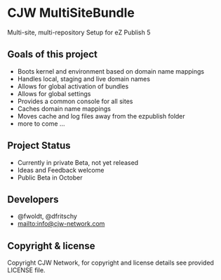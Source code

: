 CJW MultiSiteBundle
===================

Multi-site, multi-repository Setup for eZ Publish 5

## Goals of this project

* Boots kernel and environment based on domain name mappings
* Handles local, staging and live domain names
* Allows for global activation of bundles
* Allows for global settings
* Provides a common console for all sites
* Caches domain name mappings
* Moves cache and log files away from the ezpublish folder
* more to come ...

## Project Status

* Currently in private Beta, not yet released
* Ideas and Feedback welcome
* Public Beta in October

## Developers

* @fwoldt, @dfritschy
* <mailto:info@cjw-network.com>

## Copyright &amp; license

Copyright CJW Network, for copyright and license details see provided LICENSE file.